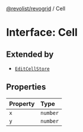 [@revolist/revogrid](README.md) / Cell

# Interface: Cell

## Extended by

- [`EditCellStore`](Interface.EditCellStore.md)

## Properties

| Property | Type |
| :------ | :------ |
| `x` | `number` |
| `y` | `number` |
